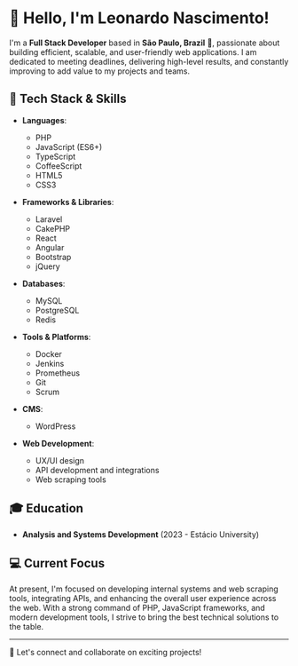 # 👋 Hello, I'm Leonardo Nascimento!

I'm a **Full Stack Developer** based in **São Paulo, Brazil** 🌆, passionate about building efficient, scalable, and user-friendly web applications. I am dedicated to meeting deadlines, delivering high-level results, and constantly improving to add value to my projects and teams.

## 🚀 Tech Stack & Skills

- **Languages**: 
  - PHP
  - JavaScript (ES6+)
  - TypeScript
  - CoffeeScript
  - HTML5
  - CSS3

- **Frameworks & Libraries**:
  - Laravel
  - CakePHP
  - React
  - Angular
  - Bootstrap
  - jQuery

- **Databases**:
  - MySQL
  - PostgreSQL
  - Redis

- **Tools & Platforms**:
  - Docker
  - Jenkins
  - Prometheus
  - Git
  - Scrum

- **CMS**:
  - WordPress

- **Web Development**:
  - UX/UI design
  - API development and integrations
  - Web scraping tools

## 🎓 Education

- **Analysis and Systems Development** (2023 - Estácio University)

## 💻 Current Focus

At present, I'm focused on developing internal systems and web scraping tools, integrating APIs, and enhancing the overall user experience across the web. With a strong command of PHP, JavaScript frameworks, and modern development tools, I strive to bring the best technical solutions to the table.

---

🌟 Let's connect and collaborate on exciting projects! 
